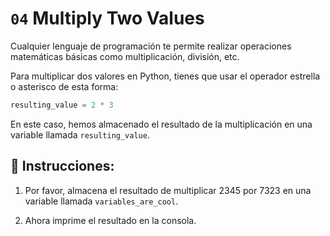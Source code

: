 # `04` Multiply Two Values

Cualquier lenguaje de programación te permite realizar operaciones matemáticas básicas como multiplicación, división, etc.

Para multiplicar dos valores en Python, tienes que usar el operador estrella o asterisco de esta forma:

```py
resulting_value = 2 * 3
```

En este caso, hemos almacenado el resultado de la multiplicación en una variable llamada `resulting_value`.

## 📝 Instrucciones:

1. Por favor, almacena el resultado de multiplicar 2345 por 7323 en una variable llamada `variables_are_cool`.

2. Ahora imprime el resultado en la consola.




